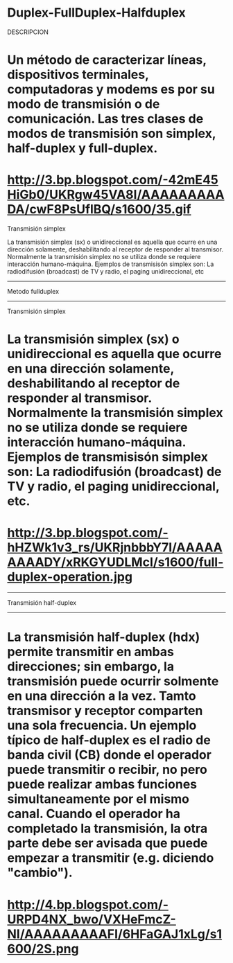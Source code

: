 # Duplex-FullDuplex-Halfduplex
DESCRIPCION

Un método de caracterizar líneas, dispositivos terminales, computadoras y modems es por su modo de transmisión o de comunicación. Las tres clases de modos de transmisión son simplex, half-duplex y full-duplex.
======================
http://3.bp.blogspot.com/-42mE45HiGb0/UKRgw45VA8I/AAAAAAAAADA/cwF8PsUflBQ/s1600/35.gif
======================
Transmisión simplex

La transmisión simplex (sx) o unidireccional es aquella que ocurre en una dirección solamente, deshabilitando al receptor de responder al transmisor. Normalmente la transmisión simplex no se utiliza donde se requiere interacción humano-máquina. Ejemplos de transmisisón simplex son: La radiodifusión (broadcast) de TV y radio, el paging unidireccional, etc
**********************
Metodo fullduplex
**********************
Transmisión simplex

La transmisión simplex (sx) o unidireccional es aquella que ocurre en una dirección solamente, deshabilitando al receptor de responder al transmisor. Normalmente la transmisión simplex no se utiliza donde se requiere interacción humano-máquina. Ejemplos de transmisisón simplex son: La radiodifusión (broadcast) de TV y radio, el paging unidireccional, etc.
======================
http://3.bp.blogspot.com/-hHZWk1v3_rs/UKRjnbbbY7I/AAAAAAAAADY/xRKGYUDLMcI/s1600/full-duplex-operation.jpg
======================

**********************
Transmisión half-duplex
**********************
La transmisión half-duplex (hdx) permite transmitir en ambas direcciones; sin embargo, la transmisión puede ocurrir solmente en una dirección a la vez. Tamto transmisor y receptor comparten una sola frecuencia. Un ejemplo típico de half-duplex es el radio de banda civil (CB) donde el operador puede transmitir o recibir, no pero puede realizar ambas funciones simultaneamente por el mismo canal. Cuando el operador ha completado la transmisión, la otra parte debe ser avisada que puede empezar a transmitir (e.g. diciendo "cambio").
=======================
http://4.bp.blogspot.com/-URPD4NX_bwo/VXHeFmcZ-NI/AAAAAAAAAFI/6HFaGAJ1xLg/s1600/2S.png
=======================
